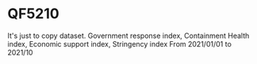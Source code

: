 # QF5210
It's just to copy dataset.
Government response index, Containment Health index, Economic support index, Stringency index
From 2021/01/01 to 2021/10

